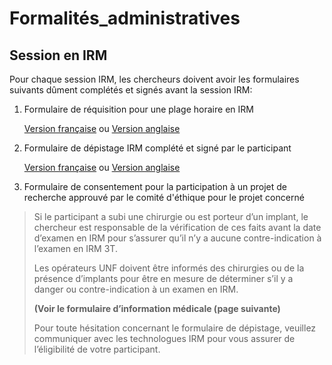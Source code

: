 # Formalités_administratives

## Session en IRM

Pour chaque session IRM, les chercheurs doivent avoir les formulaires suivants dûment complétés et signés avant la session IRM:

1. Formulaire de réquisition pour une plage horaire en IRM

      [Version française](http://www.unf-montreal.ca/site/docs/MRI_Schedule_requisition_FR_20151201.doc)  ou [Version anglaise](http://www.unf-montreal.ca/site/docs/MRI_Schedule_requisition_EN_20151201.doc)
2. Formulaire de dépistage IRM complété et signé par le participant

     [Version française](http://www.unf-montreal.ca/site/docs/Depistage_IRM_FR_20151201.doc)  ou [Version anglaise](http://www.unf-montreal.ca/site/docs/Depistage_IRM_EN_20151201.doc)
3. Formulaire de consentement pour la participation à un projet de recherche approuvé par le comité d'éthique pour le projet  concerné


> Si le participant a subi une chirurgie ou est porteur d’un implant, le chercheur est responsable de la vérification de ces faits avant la date d’examen en IRM pour s’assurer qu’il n’y a aucune contre-indication à l’examen en IRM 3T.
>
> Les opérateurs UNF doivent être informés des chirurgies ou de la présence d’implants pour être en mesure de déterminer s’il y a danger ou contre-indication à un examen en IRM.
>
> **(Voir le formulaire d’information médicale (page suivante)**
>
> Pour toute hésitation concernant le formulaire de dépistage,
> veuillez communiquer avec les technologues IRM pour vous assurer de l’éligibilité de votre participant.
